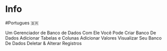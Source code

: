 # Info

#Portugues 🇧🇷

Um Gerenciador de Banco de Dados Com Ele Você Pode
Criar Banco De Dados
Adicionar Tabelas e Colunas
Adicionar Valores
Visualizar Seu Banco De Dados
Deletar & Alterar Registros
